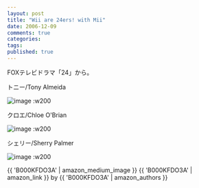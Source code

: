 ```yaml
---
layout: post
title: "Wii are 24ers! with Mii"
date: 2006-12-09
comments: true
categories:
tags:
published: true
---
```



FOXテレビドラマ「24」から。

トニー/Tony Almeida

![image](http://img.f.hatena.ne.jp/images/fotolife/k/keyesberry/20061209/20061209170347.jpg)
:w200

クロエ/Chloe O'Brian

![image](http://img.f.hatena.ne.jp/images/fotolife/k/keyesberry/20061209/20061209170431.jpg)
:w200

シェリー/Sherry Palmer

![image](http://img.f.hatena.ne.jp/images/fotolife/k/keyesberry/20061209/20061209170507.jpg)
:w200

{{ 'B000KFDO3A' | amazon_medium_image }}
{{ 'B000KFDO3A' | amazon_link }} by {{ 'B000KFDO3A' | amazon_authors }}

